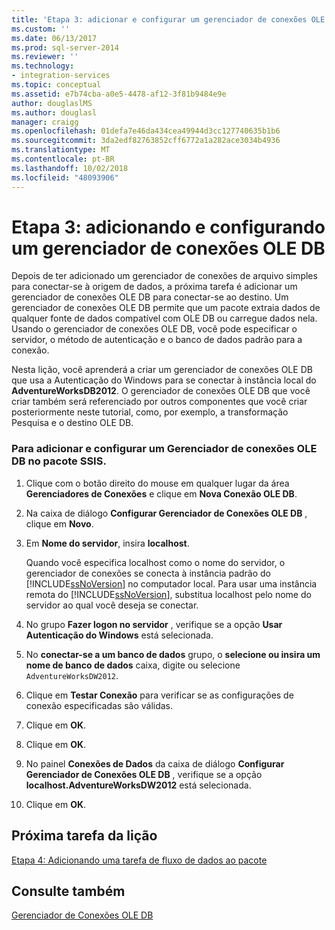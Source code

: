```yaml
---
title: 'Etapa 3: adicionar e configurar um gerenciador de conexões OLE DB | Microsoft Docs'
ms.custom: ''
ms.date: 06/13/2017
ms.prod: sql-server-2014
ms.reviewer: ''
ms.technology:
- integration-services
ms.topic: conceptual
ms.assetid: e7b74cba-a0e5-4478-af12-3f81b9484e9e
author: douglaslMS
ms.author: douglasl
manager: craigg
ms.openlocfilehash: 01defa7e46da434cea49944d3cc127740635b1b6
ms.sourcegitcommit: 3da2edf82763852cff6772a1a282ace3034b4936
ms.translationtype: MT
ms.contentlocale: pt-BR
ms.lasthandoff: 10/02/2018
ms.locfileid: "48093906"
---
```

# <a name="step-3-adding-and-configuring-an-ole-db-connection-manager"></a>Etapa 3: adicionando e configurando um gerenciador de conexões OLE DB
  Depois de ter adicionado um gerenciador de conexões de arquivo simples para conectar-se à origem de dados, a próxima tarefa é adicionar um gerenciador de conexões OLE DB para conectar-se ao destino. Um gerenciador de conexões OLE DB permite que um pacote extraia dados de qualquer fonte de dados compatível com OLE DB ou carregue dados nela. Usando o gerenciador de conexões OLE DB, você pode especificar o servidor, o método de autenticação e o banco de dados padrão para a conexão.  
  
 Nesta lição, você aprenderá a criar um gerenciador de conexões OLE DB que usa a Autenticação do Windows para se conectar à instância local do **AdventureWorksDB2012**. O gerenciador de conexões OLE DB que você criar também será referenciado por outros componentes que você criar posteriormente neste tutorial, como, por exemplo, a transformação Pesquisa e o destino OLE DB.  
  
### <a name="to-add-and-configure-an-ole-db-connection-manager-to-the-ssis-package"></a>Para adicionar e configurar um Gerenciador de conexões OLE DB no pacote SSIS.  
  
1.  Clique com o botão direito do mouse em qualquer lugar da área **Gerenciadores de Conexões** e clique em **Nova Conexão OLE DB**.  
  
2.  Na caixa de diálogo **Configurar Gerenciador de Conexões OLE DB** , clique em **Novo**.  
  
3.  Em **Nome do servidor**, insira **localhost**.  
  
     Quando você especifica localhost como o nome do servidor, o gerenciador de conexões se conecta à instância padrão do [!INCLUDE[ssNoVersion](../includes/ssnoversion-md.md)] no computador local. Para usar uma instância remota do [!INCLUDE[ssNoVersion](../includes/ssnoversion-md.md)], substitua localhost pelo nome do servidor ao qual você deseja se conectar.  
  
4.  No grupo **Fazer logon no servidor** , verifique se a opção **Usar Autenticação do Windows** está selecionada.  
  
5.  No **conectar-se a um banco de dados** grupo, o **selecione ou insira um nome de banco de dados** caixa, digite ou selecione `AdventureWorksDW2012`.  
  
6.  Clique em **Testar Conexão** para verificar se as configurações de conexão especificadas são válidas.  
  
7.  Clique em **OK**.  
  
8.  Clique em **OK**.  
  
9. No painel **Conexões de Dados** da caixa de diálogo **Configurar Gerenciador de Conexões OLE DB** , verifique se a opção **localhost.AdventureWorksDW2012** está selecionada.  
  
10. Clique em **OK**.  
  
## <a name="next-task-in-lesson"></a>Próxima tarefa da lição  
 [Etapa 4: Adicionando uma tarefa de fluxo de dados ao pacote](lesson-1-4-adding-a-data-flow-task-to-the-package.md)  
  
## <a name="see-also"></a>Consulte também  
 [Gerenciador de Conexões OLE DB](connection-manager/ole-db-connection-manager.md)  
  
  
